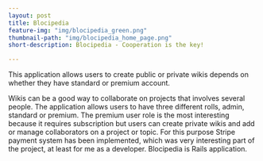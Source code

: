 ```yaml
---
layout: post
title: Blocipedia
feature-img: "img/blocipedia_green.png"
thumbnail-path: "img/blocipedia_home_page.png"
short-description: Blocipedia - Cooperation is the key!

---
```

This application allows users to create public or private wikis depends on whether they have standard or premium account.

Wikis can be a good way to collaborate on projects that involves several people. The application allows users to have three different
rolls, admin, standard or premium. The premium user role is the most interesting because it requires subscription but users can create
private wikis and add or manage collaborators on a project or topic. For this purpose Stripe payment system has been implemented, which was very
interesting part of the project, at least for me as a developer. Blocipedia is Rails application.
